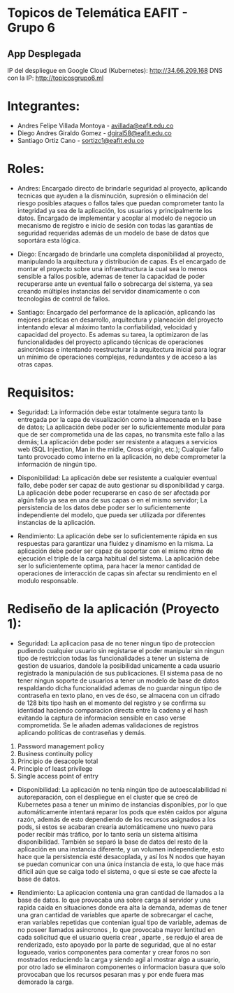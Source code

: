 # Topicos de Telemática EAFIT - Grupo 6

## App Desplegada
IP del despliegue en Google Cloud (Kubernetes): http://34.66.209.168
DNS con la IP: http://topicosgrupo6.ml

# Integrantes:

- Andres Felipe Villada Montoya - avillada@eafit.edu.co
- Diego Andres Giraldo Gomez - dgiral58@eafit.edu.co
- Santiago Ortiz Cano - sortizc1@eafit.edu.co

# Roles:

- Andres:
Encargado directo de brindarle seguridad al proyecto, aplicando tecnicas que ayuden a la disminución, supresión o eliminación del riesgo posibles ataques o fallos tales que puedan comprometer tanto la integridad ya sea de la aplicación, los usuarios y principalmente los datos. Encargado de implementar y acoplar al modelo de negocio un mecanismo de registro e inicio de sesión con todas las garantías de seguridad requeridas además de un modelo de base de datos que soportára esta lógica.

- Diego:
Encargado de brindarle una completa disponibilidad al proyecto, manipulando la arquitectura y distribución de capas. Es el encargado de montar el proyecto sobre una infraestructura la cual sea lo menos sensible a fallos posible, ademas de tener la capacidad de poder recuperarse ante un eventual fallo o sobrecarga del sistema, ya sea creando múltiples instancias del servidor dinamicamente o con tecnologías de control de fallos.

- Santiago:
Encargado del performance de la aplicación, aplicando las mejores prácticas en desarrollo, arquitectura y planeación del proyecto intentando elevar al máximo tanto la confiabilidad, velocidad y capacidad del proyecto. Es ademas su tarea, la optimizaron de las funcionalidades del proyecto aplicando técnicas de operaciones asincrónicas e intentando reestructurar la arquitectura inicial para lograr un mínimo de operaciones complejas, redundantes y de acceso a las otras capas.
 
 # Requisitos:
 
- Seguridad:
La información debe estar totalmente segura tanto la entregada por la capa de visualización como la almacenada en la base de datos; La aplicación debe poder ser lo suficientemente modular para que de ser comprometida una de las capas, no transmita este fallo a las demás; La aplicación debe poder ser resistente a ataques a servicios web (SQL Injection, Man in the midle, Cross origin, etc.); Cualquier fallo tanto provocado como interno en la aplicación, no debe comprometer la información de ningún tipo.

- Disponibilidad:
La aplicación debe ser resistente a cualquier eventual fallo, debe poder ser capaz de auto gestionar su disponibilidad y carga. La aplicación debe poder recuperarse en caso de ser afectada por algún fallo ya sea en una de sus capas o en el mismo servidor; La persistencia de los datos debe poder ser lo suficientemente independiente del modelo, que pueda ser utilizada por diferentes instancias de la aplicación.

- Rendimiento:
La aplicación debe ser lo suficientemente rápida en sus respuestas para garantizar una fluidez y dinamismo en la misma. La aplicación debe poder ser capaz de soportar con el mismo ritmo de ejecución el triple de la carga habitual del sistema. La aplicación debe ser lo suficientemente optima, para hacer la menor cantidad de operaciones de interacción de capas sin afectar su rendimiento en el modulo responsable.

# Rediseño de la aplicación (Proyecto 1):

- Seguridad:
La aplicacion pasa de no tener ningun tipo de proteccion pudiendo cualquier usuario sin registarse el poder manipular sin ningun tipo de restriccion todas las funcionalidades a tener un sistema de gestion de usuarios, dandole la posibilidad unicamente a cada usuario registrado la manipulación de sus publicaciones. El sistema pasa de no tener ningun soporte de usuarios a tener un modelo de base de datos respaldando dicha funcionalidad ademas de no guardar ningun tipo de contraseña en texto plano, en ves de éso, se almacena con un cifrado de 128 bits tipo hash en el momento del registro y se confirma su identidad haciendo comparacion directa entre la cadena y el hash evitando la captura de informacion sensible en caso verse comprometida. Se le añaden ademas validaciones de registros aplicando politicas de contraseñas y demás.

1. Password management policy
2. Business continuity policy
3. Principio de desacople total
4. Principle of least privilege
5. Single access point of entry


- Disponibilidad:
La aplicación no tenía ningún tipo de autoescalabilidad ni autoreparación, con el despliegue en el cluster que se creó de Kubernetes pasa a tener un mínimo de instancias disponibles, por lo que automáticamente intentará reparar los pods que estén caídos por alguna razón, además de esto dependiendo de los recursos asignados a los pods, si estos se acabaran crearía automáticamene uno nuevo para poder recibir más tráfico, por lo tanto sería un sistema altísima disponibilidad. También se separó la base de datos del resto de la aplicación en una instancia diferente, y un volumen independiente, esto hace que la persistencia esté desacoplada, y así los N nodos que hayan se puedan comunicar con una única instancia de esta, lo que hace más difícil aún que se caiga todo el sistema, o que si este se cae afecte la base de datos.

- Rendimiento: La aplicacion contenia una gran cantidad de llamados a la base de datos. lo que provocaba una sobre carga al servidor y una rapida caida en situaciones donde era alta la demanda, ademas de tener una gran cantidad de variables que aparte de sobrecargar el cache, eran variables repetidas que contenian igual tipo de variable, ademas de no poseer llamados asincronos , lo que provocaba mayor lentitud en cada solicitud que el usuario queria crear , aparte , se redujo el area de renderizado, esto apoyado por la parte de seguridad, que al no estar logueado, varios componentes para comentar y crear foros no son mostrados reduciendo la carga y siendo agil al mostrar algo a usuario, por otro lado se eliminaron componentes o informacion basura que solo provocaban que los recursos pesaran mas y por ende fuera mas demorado la carga.





